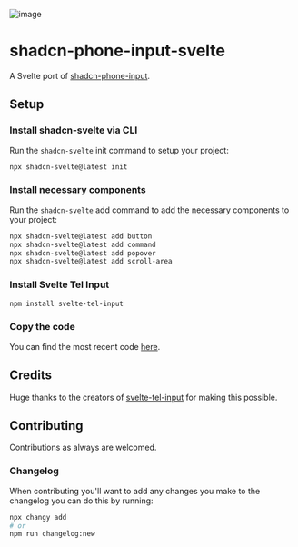 ![image](https://github.com/user-attachments/assets/aa551a41-2255-4536-a387-18e5378ef1f4)

# shadcn-phone-input-svelte

A Svelte port of [shadcn-phone-input](https://github.com/omeralpi/shadcn-phone-input).

## Setup

### Install shadcn-svelte via CLI

Run the `shadcn-svelte` init command to setup your project:

```bash
npx shadcn-svelte@latest init
```

### Install necessary components

Run the `shadcn-svelte` add command to add the necessary components to your project:

```bash
npx shadcn-svelte@latest add button
npx shadcn-svelte@latest add command
npx shadcn-svelte@latest add popover
npx shadcn-svelte@latest add scroll-area
```

### Install Svelte Tel Input

```bash
npm install svelte-tel-input
```

### Copy the code

You can find the most recent code [here](https://github.com/ieedan/shadcn-phone-input-svelte/tree/main/src/lib/components/ui/phone-input).

## Credits

Huge thanks to the creators of [svelte-tel-input](https://github.com/gyurielf/svelte-tel-input) for making this possible.

## Contributing

Contributions as always are welcomed.

### Changelog

When contributing you'll want to add any changes you make to the changelog you can do this by running:

```bash
npx changy add
# or
npm run changelog:new
```
